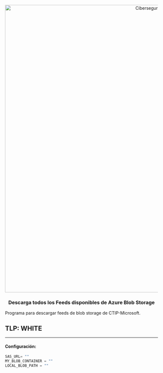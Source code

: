 <p align="center">
  <a href="https://github.com/othneildrew/Best-README-Template">
    <img width="946" alt="Ciberseguridad" src="https://user-images.githubusercontent.com/46871300/125079966-38ef8380-e092-11eb-9b5e-8bd0314d9274.PNG">
  </a>

   <h3 align="center">Descarga todos los Feeds disponibles de Azure Blob Storage</h3>

  <p>
  Programa para descargar feeds de blob storage de CTIP-Microsoft.
  </p>
</p>

## TLP: WHITE

---

#### Configuración:

```go
SAS_URL= ""
MY_BLOB_CONTAINER = ""
LOCAL_BLOB_PATH = ""
```

